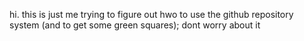 hi. this is just me trying to figure out hwo to use the github repository system (and to get some green squares); dont worry about it
